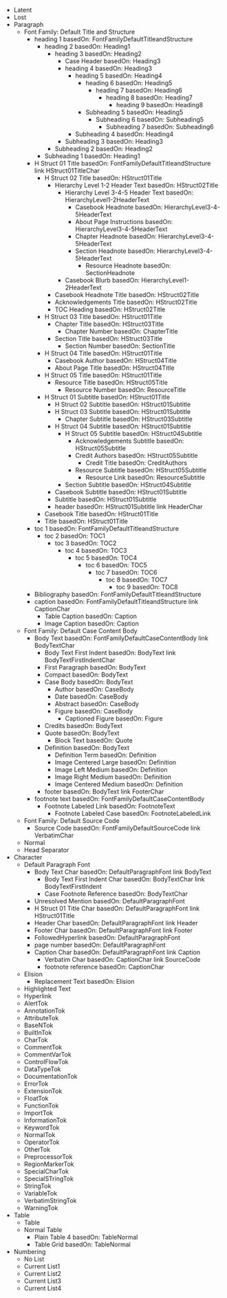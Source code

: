 * Latent
* Lost
* Paragraph
  * Font Family: Default Title and Structure  
    * heading 1 basedOn: FontFamilyDefaultTitleandStructure 
      * heading 2 basedOn: Heading1 
        * heading 3 basedOn: Heading2 
          * Case Header basedOn: Heading3 
          * heading 4 basedOn: Heading3 
            * heading 5 basedOn: Heading4 
              * heading 6 basedOn: Heading5 
                * heading 7 basedOn: Heading6 
                  * heading 8 basedOn: Heading7 
                    * heading 9 basedOn: Heading8 
              * Subheading 5 basedOn: Heading5 
                * Subheading 6 basedOn: Subheading5 
                  * Subheading 7 basedOn: Subheading6 
            * Subheading 4 basedOn: Heading4 
          * Subheading 3 basedOn: Heading3 
        * Subheading 2 basedOn: Heading2 
      * Subheading 1 basedOn: Heading1 
    * H Struct 01 Title basedOn: FontFamilyDefaultTitleandStructure link HStruct01TitleChar
      * H Struct 02 Title basedOn: HStruct01Title 
        * Hierarchy Level 1-2 Header Text basedOn: HStruct02Title 
          * Hierarchy Level 3-4-5 Header Text basedOn: HierarchyLevel1-2HeaderText 
            * Casebook Headnote basedOn: HierarchyLevel3-4-5HeaderText 
            * About Page Instructions basedOn: HierarchyLevel3-4-5HeaderText 
            * Chapter Headnote basedOn: HierarchyLevel3-4-5HeaderText 
            * Section Headnote basedOn: HierarchyLevel3-4-5HeaderText 
              * Resource Headnote basedOn: SectionHeadnote 
          * Casebook Blurb basedOn: HierarchyLevel1-2HeaderText 
        * Casebook Headnote Title basedOn: HStruct02Title 
        * Acknowledgements Title basedOn: HStruct02Title 
        * TOC Heading basedOn: HStruct02Title 
      * H Struct 03 Title basedOn: HStruct01Title 
        * Chapter Title basedOn: HStruct03Title 
          * Chapter Number basedOn: ChapterTitle 
        * Section Title basedOn: HStruct03Title 
          * Section Number basedOn: SectionTitle 
      * H Struct 04 Title basedOn: HStruct01Title 
        * Casebook Author basedOn: HStruct04Title 
        * About Page Title basedOn: HStruct04Title 
      * H Struct 05 Title basedOn: HStruct01Title 
        * Resource Title basedOn: HStruct05Title 
          * Resource Number basedOn: ResourceTitle 
      * H Struct 01 Subtitle basedOn: HStruct01Title 
        * H Struct 02 Subtitle basedOn: HStruct01Subtitle 
        * H Struct 03 Subtitle basedOn: HStruct01Subtitle 
          * Chapter Subtitle basedOn: HStruct03Subtitle 
        * H Struct 04 Subtitle basedOn: HStruct01Subtitle 
          * H Struct 05 Subtitle basedOn: HStruct04Subtitle 
            * Acknowledgements Subtitle basedOn: HStruct05Subtitle 
            * Credit Authors basedOn: HStruct05Subtitle 
              * Credit Title basedOn: CreditAuthors 
            * Resource Subtitle basedOn: HStruct05Subtitle 
              * Resource Link basedOn: ResourceSubtitle 
          * Section Subtitle basedOn: HStruct04Subtitle 
        * Casebook Subtitle basedOn: HStruct01Subtitle 
        * Subtitle basedOn: HStruct01Subtitle 
        * header basedOn: HStruct01Subtitle link HeaderChar
      * Casebook Title basedOn: HStruct01Title 
      * Title basedOn: HStruct01Title 
    * toc 1 basedOn: FontFamilyDefaultTitleandStructure 
      * toc 2 basedOn: TOC1 
        * toc 3 basedOn: TOC2 
          * toc 4 basedOn: TOC3 
            * toc 5 basedOn: TOC4 
              * toc 6 basedOn: TOC5 
                * toc 7 basedOn: TOC6 
                  * toc 8 basedOn: TOC7 
                    * toc 9 basedOn: TOC8 
    * Bibliography basedOn: FontFamilyDefaultTitleandStructure 
    * caption basedOn: FontFamilyDefaultTitleandStructure link CaptionChar
      * Table Caption basedOn: Caption 
      * Image Caption basedOn: Caption 
  * Font Family: Default Case Content Body  
    * Body Text basedOn: FontFamilyDefaultCaseContentBody link BodyTextChar
      * Body Text First Indent basedOn: BodyText link BodyTextFirstIndentChar
      * First Paragraph basedOn: BodyText 
      * Compact basedOn: BodyText 
      * Case Body basedOn: BodyText 
        * Author basedOn: CaseBody 
        * Date basedOn: CaseBody 
        * Abstract basedOn: CaseBody 
        * Figure basedOn: CaseBody 
          * Captioned Figure basedOn: Figure 
      * Credits basedOn: BodyText 
      * Quote basedOn: BodyText 
        * Block Text basedOn: Quote 
      * Definition basedOn: BodyText 
        * Definition Term basedOn: Definition 
        * Image Centered Large basedOn: Definition 
        * Image Left Medium basedOn: Definition 
        * Image Right Medium basedOn: Definition 
        * Image Centered Medium basedOn: Definition 
      * footer basedOn: BodyText link FooterChar
    * footnote text basedOn: FontFamilyDefaultCaseContentBody 
      * Footnote Labeled Link basedOn: FootnoteText 
        * Footnote Labeled Case basedOn: FootnoteLabeledLink 
  * Font Family: Default Source Code  
    * Source Code basedOn: FontFamilyDefaultSourceCode link VerbatimChar
  * Normal  
  * Head Separator  
* Character
  * Default Paragraph Font  
    * Body Text Char basedOn: DefaultParagraphFont link BodyText
      * Body Text First Indent Char basedOn: BodyTextChar link BodyTextFirstIndent
      * Case Footnote Reference basedOn: BodyTextChar 
    * Unresolved Mention basedOn: DefaultParagraphFont 
    * H Struct 01 Title Char basedOn: DefaultParagraphFont link HStruct01Title
    * Header Char basedOn: DefaultParagraphFont link Header
    * Footer Char basedOn: DefaultParagraphFont link Footer
    * FollowedHyperlink basedOn: DefaultParagraphFont 
    * page number basedOn: DefaultParagraphFont 
    * Caption Char basedOn: DefaultParagraphFont link Caption
      * Verbatim Char basedOn: CaptionChar link SourceCode
      * footnote reference basedOn: CaptionChar 
  * Elision  
    * Replacement Text basedOn: Elision 
  * Highlighted Text  
  * Hyperlink  
  * AlertTok  
  * AnnotationTok  
  * AttributeTok  
  * BaseNTok  
  * BuiltInTok  
  * CharTok  
  * CommentTok  
  * CommentVarTok  
  * ControlFlowTok  
  * DataTypeTok  
  * DocumentationTok  
  * ErrorTok  
  * ExtensionTok  
  * FloatTok  
  * FunctionTok  
  * ImportTok  
  * InformationTok  
  * KeywordTok  
  * NormalTok  
  * OperatorTok  
  * OtherTok  
  * PreprocessorTok  
  * RegionMarkerTok  
  * SpecialCharTok  
  * SpecialSTringTok  
  * StringTok  
  * VariableTok  
  * VerbatimStringTok  
  * WarningTok  
* Table
  * Table  
  * Normal Table  
    * Plain Table 4 basedOn: TableNormal 
    * Table Grid basedOn: TableNormal 
* Numbering
  * No List  
  * Current List1  
  * Current List2  
  * Current List3  
  * Current List4  
